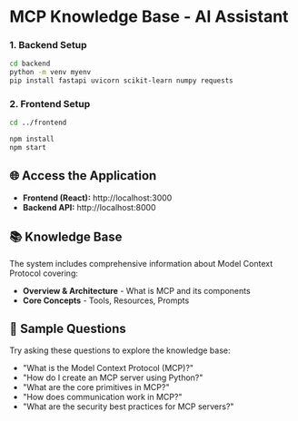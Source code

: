 # MCP Knowledge Base - AI Assistant


### 1. Backend Setup
```bash
cd backend
python -m venv myenv
pip install fastapi uvicorn scikit-learn numpy requests

```

### 2. Frontend Setup
```bash
cd ../frontend

npm install
npm start
```



## 🌐 Access the Application

- **Frontend (React):** http://localhost:3000
- **Backend API:** http://localhost:8000


## 📚 Knowledge Base

The system includes comprehensive information about Model Context Protocol covering:

- **Overview & Architecture** - What is MCP and its components
- **Core Concepts** - Tools, Resources, Prompts

## 🎯 Sample Questions

Try asking these questions to explore the knowledge base:

- "What is the Model Context Protocol (MCP)?"
- "How do I create an MCP server using Python?"
- "What are the core primitives in MCP?"
- "How does communication work in MCP?"
- "What are the security best practices for MCP servers?"


